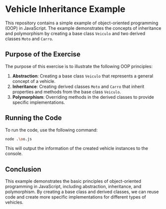 # Vehicle Inheritance Example

This repository contains a simple example of object-oriented programming (OOP) in JavaScript. The example demonstrates the concepts of inheritance and polymorphism by creating a base class `Veiculo` and two derived classes `Moto` and `Carro`.

## Purpose of the Exercise

The purpose of this exercise is to illustrate the following OOP principles:

1. **Abstraction**: Creating a base class `Veiculo` that represents a general concept of a vehicle.
2. **Inheritance**: Creating derived classes `Moto` and `Carro` that inherit properties and methods from the base class `Veiculo`.
3. **Polymorphism**: Overriding methods in the derived classes to provide specific implementations.

## Running the Code

To run the code, use the following command:
```bash
node .\oo.js
```
This will output the information of the created vehicle instances to the console.

## Conclusion

This example demonstrates the basic principles of object-oriented programming in JavaScript, including abstraction, inheritance, and polymorphism. By creating a base class and derived classes, we can reuse code and create more specific implementations for different types of vehicles.
